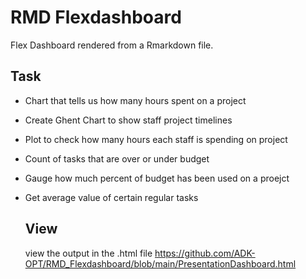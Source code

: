 # RMD Flexdashboard
Flex Dashboard rendered from a Rmarkdown file.

## Task
- Chart that tells us how many hours spent on a project
- Create Ghent Chart to show staff project timelines
- Plot to check how many hours each staff is spending on project
- Count of tasks that are over or under budget
- Gauge how much percent of budget has been used on a proejct
- Get average value of certain regular tasks

  ## View
  view the output in the .html file
  https://github.com/ADK-OPT/RMD_Flexdashboard/blob/main/PresentationDashboard.html 
